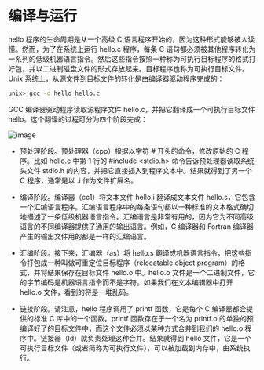 # 编译与运行

hello 程序的生命周期是从一个高级 C 语言程序开始的，因为这种形式能够被人读懂。然而，为了在系统上运行 hello.c 程序，每条 C 语句都必须被其他程序转化为一系列的低级机器语言指令。然后这些指令按照一种称为可执行目标程序的格式打好包，并以二进制磁盘文件的形式存放起来。目标程序也称为可执行目标文件。Unix 系统上，从源文件到目标文件的转化是由编译器驱动程序完成的：

```sh
unix> gcc -o hello hello.c
```

GCC 编译器驱动程序读取源程序文件 hello.c，并把它翻译成一个可执行目标文件 hello。这个翻译的过程可分为四个阶段完成：

![image](https://user-images.githubusercontent.com/5803001/52256465-bce93280-2951-11e9-860c-5dba0ae2bcb2.png)

- 预处理阶段。预处理器（cpp）根据以字符 # 开头的命令，修改原始的 C 程序。比如 hello.c 中第 1 行的 #include <stdio.h> 命令告诉预处理器读取系统头文件 stdio.h 的内容，并把它直接插入到程序文本中。结果就得到了另一个 C 程序，通常是以 .i 作为文件扩展名。

- 编译阶段。编译器（cc1）将文本文件 hello.i 翻译成文本文件 hello.s，它包含一个汇编语言程序。汇编语言程序中的每条语句都以一种标准的文本格式确切地描述了一条低级机器语言指令。汇编语言是非常有用的，因为它为不同高级语言的不同编译器提供了通用的输出语言。例如，C 编译器和 Fortran 编译器产生的输出文件用的都是一样的汇编语言。

- 汇编阶段。接下来，汇编器（as）将 hello.s 翻译成机器语言指令，把这些指令打包成一种叫做可重定位目标程序（relocatable object program）的格式，并将结果保存在目标文件 hello.o 中。hello.o 文件是一个二进制文件，它的字节编码是机器语言指令而不是字符。如果我们在文本编辑器中打开 hello.o 文件，看到的将是一堆乱码。

- 链接阶段。请注意，hello 程序调用了 printf 函数，它是每个 C 编译器都会提供的标准 C 库中的一个函数。printf 函数存在于一个名为 printf.o 的单独的预编译好了的目标文件中，而这个文件必须以某种方式合并到我们的 hello.o 程序中。链接器（ld）就负责处理这种合并。结果就得到 hello 文件，它是一个可执行目标文件（或者简称为可执行文件），可以被加载到内存中，由系统执行。
